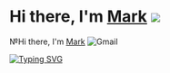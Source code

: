 # Hi there, I'm [Mark](https://github.com/Mark-Grigorev) ![](https://github.com/blackcater/blackcater/raw/main/images/Hi.gif)
№Hi there, I'm [Mark](https://github.com/Mark-Grigorev) ![Gmail](https://img.shields.io/badge/Gmail-D14836?style=for-the-badge&logo=gmail&logoColor=white) 

[![Typing SVG](https://readme-typing-svg.herokuapp.com?color=%2336BCF7&lines=Programming+is+life)](https://git.io/typing-svg)



<!--
**Mark-Grigorev/Mark-Grigorev** is a ✨ _special_ ✨ repository because its `README.md` (this file) appears on your GitHub profile.

Here are some ideas to get you started:

- 🔭 I’m currently working on ...
- 🌱 I’m currently learning ...
- 👯 I’m looking to collaborate on ...
- 🤔 I’m looking for help with ...
- 💬 Ask me about ...
- 📫 How to reach me: ...
- 😄 Pronouns: ...
- ⚡ Fun fact: ...
-->
